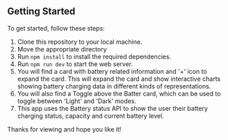 ## Getting Started

To get started, follow these steps:

1. Clone this repository to your local machine.
2. Move the appropriate directory
3. Run `npm install` to install the required dependencies.
4. Run `npm run dev` to start the web server.
5. You will find a card with battery related information and '+' icon to expand the card. This will expand the card and show interactive charts showing battery charging data in different kinds of representations.
6. You will also find a Toggle above the Batter card, which can be used to toggle between 'Light' and 'Dark' modes.
7. This app uses the Battery status API to show the user their battery charging status, capacity and current battery level.

Thanks for viewing and hope you like it!
